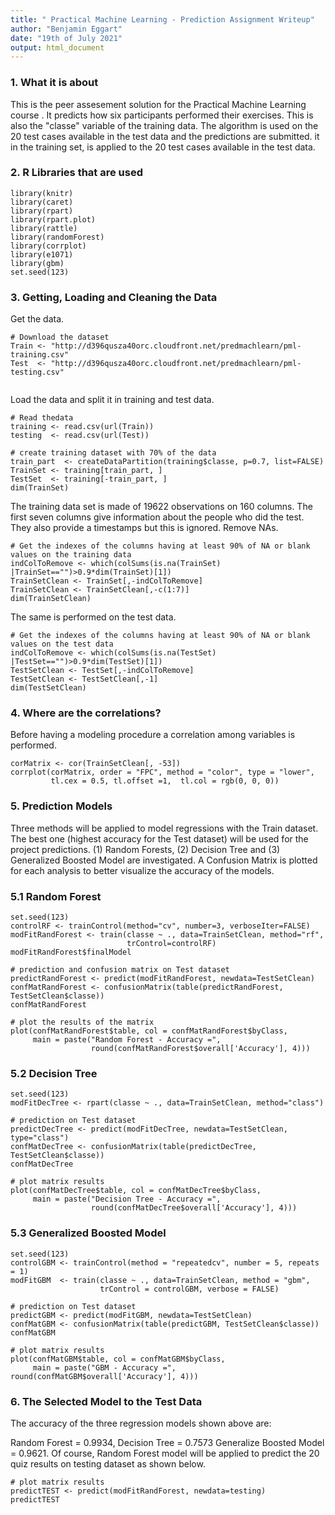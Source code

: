 ```yaml
---
title: " Practical Machine Learning - Prediction Assignment Writeup"
author: "Benjamin Eggart"
date: "19th of July 2021"
output: html_document
---
```


### 1. What it is about

This is the peer assesement solution for the Practical Machine Learning course . It predicts how six participants performed their exercises. This is also the "classe" variable of the training data. The algorithm is used on the 20 test cases available in the test data and the predictions are submitted.  it in the training set, is applied to the 20 test cases available in the test data. 

### 2. R Libraries that are used

```{r results='hide', message=FALSE}
library(knitr)
library(caret)
library(rpart)
library(rpart.plot)
library(rattle)
library(randomForest)
library(corrplot)
library(e1071)
library(gbm)
set.seed(123)
```

### 3. Getting, Loading and Cleaning the Data

Get the data.
```{r results='hide', message=FALSE}
# Download the dataset
Train <- "http://d396qusza40orc.cloudfront.net/predmachlearn/pml-training.csv"
Test  <- "http://d396qusza40orc.cloudfront.net/predmachlearn/pml-testing.csv"


```

Load the data and split it in training and test data.
```{r results='hide', message=FALSE}
# Read thedata
training <- read.csv(url(Train))
testing  <- read.csv(url(Test))

# create training dataset with 70% of the data
train_part  <- createDataPartition(training$classe, p=0.7, list=FALSE)
TrainSet <- training[train_part, ]
TestSet  <- training[-train_part, ]
dim(TrainSet)
```
The training data set is made of 19622 observations on 160 columns. The first seven columns give information about the people who did the test. They also provide a timestamps but this is ignored.
Remove NAs.
```{r results='hide', message=FALSE}
# Get the indexes of the columns having at least 90% of NA or blank values on the training data
indColToRemove <- which(colSums(is.na(TrainSet) |TrainSet=="")>0.9*dim(TrainSet)[1]) 
TrainSetClean <- TrainSet[,-indColToRemove]
TrainSetClean <- TrainSetClean[,-c(1:7)]
dim(TrainSetClean)
```
The same is performed on the test data.
```{r results='hid', message=FALSE}
# Get the indexes of the columns having at least 90% of NA or blank values on the test data
indColToRemove <- which(colSums(is.na(TestSet) |TestSet=="")>0.9*dim(TestSet)[1]) 
TestSetClean <- TestSet[,-indColToRemove]
TestSetClean <- TestSetClean[,-1]
dim(TestSetClean)
```

### 4. Where are the correlations?

Before having a modeling procedure a correlation among variables is performed.

```{r results='hid', message=FALSE}
corMatrix <- cor(TrainSetClean[, -53])
corrplot(corMatrix, order = "FPC", method = "color", type = "lower", 
         tl.cex = 0.5, tl.offset =1,  tl.col = rgb(0, 0, 0))

```

### 5. Prediction Models

Three methods will be applied to model regressions with the Train dataset. The best one (highest accuracy for the Test dataset) will be used for the project predictions. (1) Random Forests, (2) Decision Tree and (3) Generalized Boosted Model are investigated. A Confusion Matrix is plotted for each analysis to better visualize the accuracy of the models.

### 5.1 Random Forest

```{r results='hid', message=FALSE}
set.seed(123)
controlRF <- trainControl(method="cv", number=3, verboseIter=FALSE)
modFitRandForest <- train(classe ~ ., data=TrainSetClean, method="rf",
                          trControl=controlRF)
modFitRandForest$finalModel
```

```{r results='hid', message=FALSE}
# prediction and confusion matrix on Test dataset
predictRandForest <- predict(modFitRandForest, newdata=TestSetClean)
confMatRandForest <- confusionMatrix(table(predictRandForest, TestSetClean$classe))
confMatRandForest
```


```{r results='hid', message=FALSE}
# plot the results of the matrix
plot(confMatRandForest$table, col = confMatRandForest$byClass, 
     main = paste("Random Forest - Accuracy =",
                  round(confMatRandForest$overall['Accuracy'], 4)))
```

### 5.2 Decision Tree

```{r results='hid', message=FALSE}
set.seed(123)
modFitDecTree <- rpart(classe ~ ., data=TrainSetClean, method="class")

# prediction on Test dataset
predictDecTree <- predict(modFitDecTree, newdata=TestSetClean, type="class")
confMatDecTree <- confusionMatrix(table(predictDecTree, TestSetClean$classe))
confMatDecTree
```


```{r results='hid', message=FALSE}
# plot matrix results
plot(confMatDecTree$table, col = confMatDecTree$byClass, 
     main = paste("Decision Tree - Accuracy =",
                  round(confMatDecTree$overall['Accuracy'], 4)))
```

### 5.3 Generalized Boosted Model

```{r results='hid', message=FALSE}
set.seed(123)
controlGBM <- trainControl(method = "repeatedcv", number = 5, repeats = 1)
modFitGBM  <- train(classe ~ ., data=TrainSetClean, method = "gbm",
                    trControl = controlGBM, verbose = FALSE)

# prediction on Test dataset
predictGBM <- predict(modFitGBM, newdata=TestSetClean)
confMatGBM <- confusionMatrix(table(predictGBM, TestSetClean$classe))
confMatGBM
```

```{r results='hid', message=FALSE}
# plot matrix results
plot(confMatGBM$table, col = confMatGBM$byClass, 
     main = paste("GBM - Accuracy =", round(confMatGBM$overall['Accuracy'], 4)))
```

### 6. The Selected Model to the Test Data
The accuracy of the three regression models shown above are:

Random Forest = 0.9934, Decision Tree = 0.7573 Generalize Boosted Model = 0.9621.  Of course, Random Forest model will be applied to predict the 20 quiz results on testing dataset as shown below.

```{r results='hid', message=FALSE}
# plot matrix results
predictTEST <- predict(modFitRandForest, newdata=testing)
predictTEST
```
